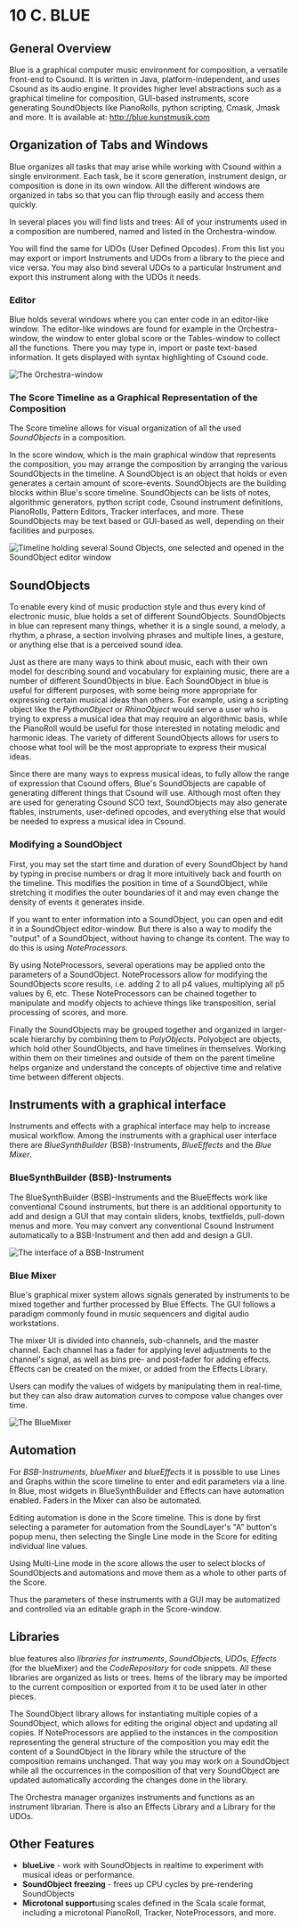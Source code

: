 # 10 C. BLUE

## General Overview

Blue is a graphical computer music environment for composition, a
versatile front-end to Csound. It is written in Java,
platform-independent, and uses Csound as its audio engine. It
provides higher level abstractions such as a graphical timeline for
composition, GUI-based instruments, score generating SoundObjects like
PianoRolls, python scripting, Cmask, Jmask and more.
It is available at: <http://blue.kunstmusik.com>

## Organization of Tabs and Windows

Blue organizes all tasks that may arise while working with Csound within
a single environment. Each task, be it score generation, instrument
design, or composition is done in its own window. All the different
windows are organized in tabs so that you can flip through easily and
access them quickly.

In several places you will find lists and trees: All of your instruments
used in a composition are numbered, named and listed in the
Orchestra-window.

You will find the same for UDOs (User Defined Opcodes).
From this list you may export or import Instruments and UDOs from a library to the piece and vice versa.
You may also bind several UDOs to a particular Instrument and
export this instrument along with the UDOs it needs.

### Editor

Blue holds several windows where you can enter code in an editor-like
window. The editor-like windows are found for example in the
Orchestra-window, the window to enter global score or the Tables-window
to collect all the functions. There you may type in, import or paste
text-based information. It gets displayed with syntax highlighting of
Csound code.

![The Orchestra-window](../resources/images/10-c-blue-generic-orc.png)

### The Score Timeline as a Graphical Representation of the Composition

The Score timeline allows for visual organization of all the used _SoundObjects_ in a composition.

In the score window, which is the main graphical window that represents
the composition, you may arrange the composition by arranging the
various SoundObjects in the timeline. A SoundObject is an object that
holds or even generates a certain amount of score-events. SoundObjects
are the building blocks within Blue's score timeline. SoundObjects can
be lists of notes, algorithmic generators, python script code, Csound
instrument definitions, PianoRolls, Pattern Editors, Tracker interfaces,
and more. These SoundObjects may be text based or GUI-based as well,
depending on their facilities and purposes.

![Timeline holding several Sound Objects, one selected and opened in the SoundObject editor window](../resources/images/10-c-blue-timelinesoundobject.png)

## SoundObjects

To enable every kind of music production style and thus every kind of
electronic music, blue holds a set of different SoundObjects.
SoundObjects in blue can represent many things, whether it is a single
sound, a melody, a rhythm, a phrase, a section involving phrases and
multiple lines, a gesture, or anything else that is a perceived sound
idea.

Just as there are many ways to think about music, each with their own
model for describing sound and vocabulary for explaining music, there
are a number of different SoundObjects in blue. Each SoundObject in blue
is useful for different purposes, with some being more appropriate for
expressing certain musical ideas than others. For example, using a
scripting object like the _PythonObject_ or _RhinoObject_ would serve a user
who is trying to express a musical idea that may require an algorithmic
basis, while the PianoRoll would be useful for those interested in
notating melodic and harmonic ideas. The variety of different
SoundObjects allows for users to choose what tool will be the most
appropriate to express their musical ideas.

Since there are many ways to express musical ideas, to fully allow the
range of expression that Csound offers, Blue's SoundObjects are capable
of generating different things that Csound will use. Although most often
they are used for generating Csound SCO text, SoundObjects may also
generate ftables, instruments, user-defined opcodes, and everything else
that would be needed to express a musical idea in Csound.

### Modifying a SoundObject

First, you may set the start time and duration of every SoundObject by
hand by typing in precise numbers or drag it more intuitively back and
fourth on the timeline. This modifies the position in time of a
SoundObject, while stretching it modifies the outer boundaries of it and
may even change the density of events it generates inside.

If you want to enter information into a SoundObject, you can open and
edit it in a SoundObject editor-window. But there is also a way to
modify the "output" of a SoundObject, without having to change its content.
The way to do this is using _NoteProcessors_.

By using NoteProcessors, several operations may be applied onto the
parameters of a SoundObject. NoteProcessors allow for modifying the
SoundObjects score results, i.e. adding 2 to all p4 values, multiplying
all p5 values by 6, etc. These NoteProcessors can be chained together to
manipulate and modify objects to achieve things like transposition,
serial processing of scores, and more.

Finally the SoundObjects may be grouped together and organized in
larger-scale hierarchy by combining them to _PolyObjects_.
Polyobject are objects, which hold other SoundObjects, and have
timelines in themselves. Working within them on their timelines and
outside of them on the parent timeline helps organize and understand the
concepts of objective time and relative time between different objects.

## Instruments with a graphical interface

Instruments and effects with a graphical interface may help to increase
musical workflow. Among the instruments with a graphical user interface
there are _BlueSynthBuilder_ (BSB)-Instruments, _BlueEffects_ and
the _Blue Mixer_.

### BlueSynthBuilder (BSB)-Instruments

The BlueSynthBuilder (BSB)-Instruments and the BlueEffects work like
conventional Csound instruments, but there is an additional opportunity
to add and design a GUI that may contain sliders, knobs, textfields,
pull-down menus and more. You may convert any conventional Csound
Instrument automatically to a BSB-Instrument and then add and design a
GUI.

![The interface of a BSB-Instrument](../resources/images/10-c-blue-bsb-interface.png)

### Blue Mixer

Blue's graphical mixer system allows signals generated by instruments
to be mixed together and further processed by Blue Effects. The GUI
follows a paradigm commonly found in music sequencers and digital audio
workstations.

The mixer UI is divided into channels, sub-channels, and the master
channel. Each channel has a fader for applying level adjustments to the
channel's signal, as well as bins pre- and post-fader for adding
effects. Effects can be created on the mixer, or added from the Effects
Library.

Users can modify the values of widgets by manipulating them in
real-time, but they can also draw automation curves to compose value
changes over time.

![The BlueMixer](../resources/images/10-c-blue-mixer.png)

## Automation

For _BSB-Instruments_, _blueMixer_ and _blueEffects_ it is
possible to use Lines and Graphs within the score timeline to enter and
edit parameters via a line. In Blue, most widgets in BlueSynthBuilder
and Effects can have automation enabled. Faders in the Mixer can also be
automated.

Editing automation is done in the Score timeline. This is done by first
selecting a parameter for automation from the SoundLayer's "A"
button's popup menu, then selecting the Single Line mode in the Score
for editing individual line values.

Using Multi-Line mode in the score allows the user to select blocks of
SoundObjects and automations and move them as a whole to other parts of
the Score.

Thus the parameters of these instruments with a GUI may be automatized
and controlled via an editable graph in the Score-window.

## Libraries

blue features also _libraries for instruments_, _SoundObjects_,
*UDO*s, _Effects_ (for the blueMixer) and the _CodeRepository_ for
code snippets. All these libraries are organized as lists or trees.
Items of the library may be imported to the current composition or
exported from it to be used later in other pieces.

The SoundObject library allows for instantiating multiple copies of a
SoundObject, which allows for editing the original object and updating
all copies. If NoteProcessors are applied to the instances in the
composition representing the general structure of the composition you
may edit the content of a SoundObject in the library while the structure
of the composition remains unchanged. That way you may work on a
SoundObject while all the occurrences in the composition of that very
SoundObject are updated automatically according the changes done in the
library.

The Orchestra manager organizes instruments and functions as an
instrument librarian. There is also an Effects Library and a Library for the UDOs.

## Other Features

- **blueLive** - work with SoundObjects in realtime to experiment
  with musical ideas or performance.
- **SoundObject freezing** - frees up CPU cycles by pre-rendering
  SoundObjects
- **Microtonal support**using scales defined in the Scala scale
  format, including a microtonal PianoRoll, Tracker, NoteProcessors, and
  more.
